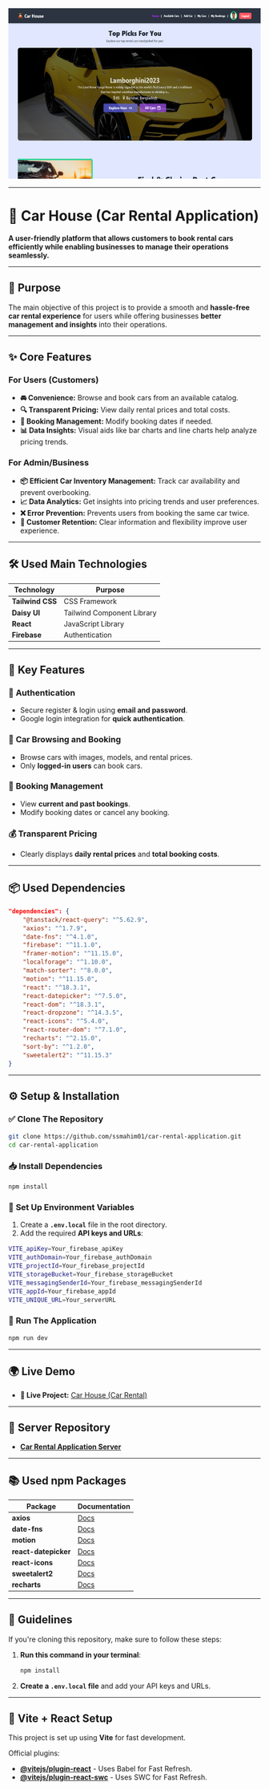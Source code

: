<div align="center">
  <img width="100%" height="340" src="https://github.com/ssmahim01/car-rental-application/blob/main/public/car-house.png"  />
</div>

---

# 🚗 Car House (Car Rental Application)

**A user-friendly platform that allows customers to book rental cars efficiently while enabling businesses to manage their operations seamlessly.**

---

## 📌 Purpose

The main objective of this project is to provide a smooth and **hassle-free car rental experience** for users while offering businesses **better management and insights** into their operations.

---

## ✨ Core Features

### **For Users (Customers)**
- **🚘 Convenience:** Browse and book cars from an available catalog.
- **🔍 Transparent Pricing:** View daily rental prices and total costs.
- **📅 Booking Management:** Modify booking dates if needed.
- **📊 Data Insights:** Visual aids like bar charts and line charts help analyze pricing trends.

### **For Admin/Business**
- **📦 Efficient Car Inventory Management:** Track car availability and prevent overbooking.
- **📈 Data Analytics:** Get insights into pricing trends and user preferences.
- **❌ Error Prevention:** Prevents users from booking the same car twice.
- **🤝 Customer Retention:** Clear information and flexibility improve user experience.

---

## 🛠 Used Main Technologies

| Technology | Purpose |
|------------|---------|
| **Tailwind CSS** | CSS Framework |
| **Daisy UI** | Tailwind Component Library |
| **React** | JavaScript Library |
| **Firebase** | Authentication |

---

## 🔑 Key Features

### 🔐 **Authentication**
- Secure register & login using **email and password**.
- Google login integration for **quick authentication**.

### 🚗 **Car Browsing and Booking**
- Browse cars with images, models, and rental prices.
- Only **logged-in users** can book cars.

### 📅 **Booking Management**
- View **current and past bookings**.
- Modify booking dates or cancel any booking.

### 💰 **Transparent Pricing**
- Clearly displays **daily rental prices** and **total booking costs**.

---

## 📦 Used Dependencies

```json
"dependencies": {
    "@tanstack/react-query": "^5.62.9",
    "axios": "^1.7.9",
    "date-fns": "^4.1.0",
    "firebase": "^11.1.0",
    "framer-motion": "^11.15.0",
    "localforage": "^1.10.0",
    "match-sorter": "^8.0.0",
    "motion": "^11.15.0",
    "react": "^18.3.1",
    "react-datepicker": "^7.5.0",
    "react-dom": "^18.3.1",
    "react-dropzone": "^14.3.5",
    "react-icons": "^5.4.0",
    "react-router-dom": "^7.1.0",
    "recharts": "^2.15.0",
    "sort-by": "^1.2.0",
    "sweetalert2": "^11.15.3"
}
```

---

## ⚙️ Setup & Installation

### ✅ **Clone The Repository**
```sh
git clone https://github.com/ssmahim01/car-rental-application.git
cd car-rental-application
```

### 📥 **Install Dependencies**
```sh
npm install
```

### 🔑 **Set Up Environment Variables**
1. Create a **`.env.local`** file in the root directory.
2. Add the required **API keys and URLs**:
```sh
VITE_apiKey=Your_firebase_apiKey
VITE_authDomain=Your_firebase_authDomain
VITE_projectId=Your_firebase_projectId
VITE_storageBucket=Your_firebase_storageBucket
VITE_messagingSenderId=Your_firebase_messagingSenderId
VITE_appId=Your_firebase_appId
VITE_UNIQUE_URL=Your_serverURL
```

### 🚀 **Run The Application**
```sh
npm run dev
```

---

## 🌍 Live Demo

- **🔗 Live Project:** [Car House (Car Rental)](https://car-rental-client.web.app)

---

## 🔗 Server Repository

- **[Car Rental Application Server](https://github.com/ssmahim01/car-rental-application-server)**

---

## 📚 Used npm Packages

| Package | Documentation |
|---------|--------------|
| **axios** | [Docs](https://axios-http.com/docs/intro) |
| **date-fns** | [Docs](https://date-fns.org) |
| **motion** | [Docs](https://motion.dev) |
| **react-datepicker** | [Docs](https://reactdatepicker.com) |
| **react-icons** | [Docs](https://react-icons.github.io/react-icons) |
| **sweetalert2** | [Docs](https://sweetalert2.github.io) |
| **recharts** | [Docs](https://recharts.org/en-US) |

---

## 📝 Guidelines

If you're cloning this repository, make sure to follow these steps:
1. **Run this command in your terminal**:
   ```sh
   npm install
   ```
2. **Create a `.env.local` file** and add your API keys and URLs.

---

## 🔧 Vite + React Setup

This project is set up using **Vite** for fast development.

Official plugins:
- **[@vitejs/plugin-react](https://github.com/vitejs/vite-plugin-react/blob/main/packages/plugin-react/README.md)** - Uses Babel for Fast Refresh.
- **[@vitejs/plugin-react-swc](https://github.com/vitejs/vite-plugin-react-swc)** - Uses SWC for Fast Refresh.